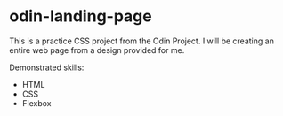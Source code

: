 # odin-landing-page

This is a practice CSS project from the Odin Project. I will be creating an entire web page from a design provided for me.

Demonstrated skills:

<ul>
  <li>HTML</li>
  <li>CSS</li>
  <li>Flexbox</li>
</ul>
